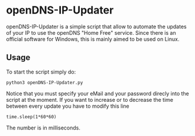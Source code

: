 # openDNS-IP-Updater
openDNS-IP-Updater is a simple script that allow to automate the updates of your IP to use the openDNS "Home Free" service. Since there is an official software for Windows, this is mainly aimed to be used on Linux.
## Usage
To start the script simply do:
```
python3 openDNS-IP-Updater.py
```
Notice that you must specify your eMail and your password direcly into the script at the moment.
If you want to increase or to decrease the time between every update you have to modify this line
```
time.sleep(1*60*60)
```
The number is in milliseconds.
